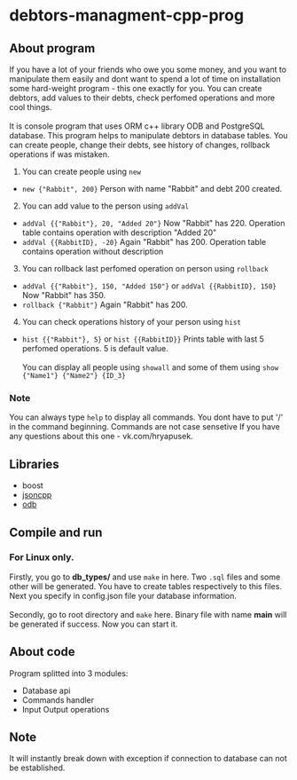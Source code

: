 # debtors-managment-cpp-prog

## About program
If you have a lot of your friends who owe you some money, and you want to manipulate them easily and dont want to spend a lot of time on installation some hard-weight program - this one exactly for you. You can create debtors, add values to their debts, check perfomed operations and more cool things.<br /> <br /> 
It is console program that uses ORM c++ library ODB and PostgreSQL database.
This program helps to manipulate debtors in database tables. You can create people, change their debts, see history of changes, rollback operations if was mistaken.<br />
1. You can create people using `new` <br /> 
- `new {"Rabbit", 200}` Person with name "Rabbit" and debt 200 created.<br />
2. You can add value to the person using `addVal`<br />
- `addVal {{"Rabbit"}, 20, "Added 20"}` Now "Rabbit" has 220. Operation table contains operation with description "Added 20"<br />
- `addVal {{RabbitID}, -20}` Again "Rabbit" has 200. Operation table contains operation without description<br />
3. You can rollback last perfomed operation on person using `rollback`<br />
- `addVal {{"Rabbit"}, 150, "Added 150"}` or `addVal {{RabbitID}, 150}` Now "Rabbit" has 350.<br />
- `rollback {"Rabbit"}` Again "Rabbit" has 200.<br />
4. You can check operations history of your person using `hist`<br />
- `hist {{"Rabbit"}, 5}` or `hist {{RabbitID}}` Prints table with last 5 perfomed operations. 5 is default value.<br /><br />
You can display all people using `showall` and some of them using `show {"Name1"} {"Name2"} {ID_3}`

### Note
You can always type `help` to display all commands.
You dont have to put '/' in the command beginning.
Commands are not case sensetive
If you have any questions about this one - vk.com/hryapusek.

## Libraries
* boost
* [jsoncpp](https://github.com/open-source-parsers/jsoncpp/)
* [odb](https://www.codesynthesis.com/products/odb/)

## Compile and run

### For Linux only.

Firstly, you go to **db_types/** and use `make` in here. Two `.sql` files and some other will be generated. You have to create tables respectively to this files. Next you specify in config.json file your database information.<br /><br />
Secondly, go to root directory and `make` here. Binary file with name **main** will be generated if success.
Now you can start it.

## About code
Program splitted into 3 modules:
- Database api
- Commands handler
- Input Output operations

## Note
It will instantly break down with exception if connection to database can not be established.
